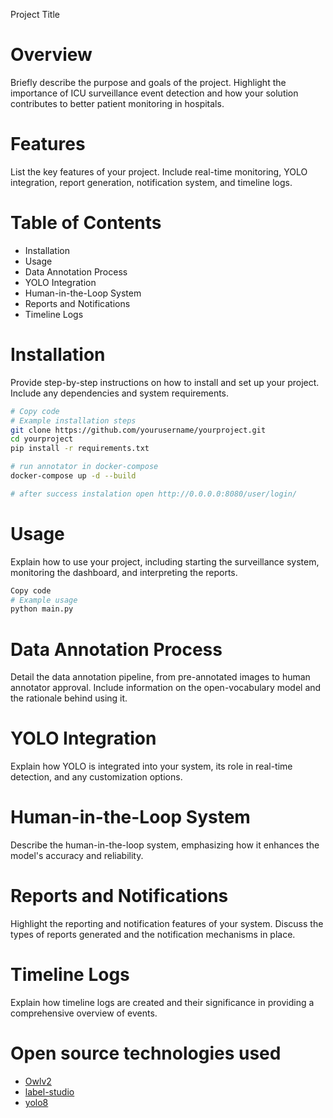 Project Title
# Overview
Briefly describe the purpose and goals of the project. Highlight the importance of ICU surveillance event detection and how your solution contributes to better patient monitoring in hospitals.

# Features
List the key features of your project. Include real-time monitoring, YOLO integration, report generation, notification system, and timeline logs.

# Table of Contents
- Installation
- Usage
- Data Annotation Process
- YOLO Integration
- Human-in-the-Loop System
- Reports and Notifications
- Timeline Logs

# Installation
Provide step-by-step instructions on how to install and set up your project. Include any dependencies and system requirements.


```bash
# Copy code
# Example installation steps
git clone https://github.com/yourusername/yourproject.git
cd yourproject
pip install -r requirements.txt

# run annotator in docker-compose
docker-compose up -d --build

# after success instalation open http://0.0.0.0:8080/user/login/
```

# Usage
Explain how to use your project, including starting the surveillance system, monitoring the dashboard, and interpreting the reports.


```bash
Copy code
# Example usage
python main.py
```

# Data Annotation Process
Detail the data annotation pipeline, from pre-annotated images to human annotator approval. Include information on the open-vocabulary model and the rationale behind using it.

# YOLO Integration
Explain how YOLO is integrated into your system, its role in real-time detection, and any customization options.

# Human-in-the-Loop System
Describe the human-in-the-loop system, emphasizing how it enhances the model's accuracy and reliability.

# Reports and Notifications
Highlight the reporting and notification features of your system. Discuss the types of reports generated and the notification mechanisms in place.

# Timeline Logs
Explain how timeline logs are created and their significance in providing a comprehensive overview of events.

# Open source technologies used
- [Owlv2](https://huggingface.co/google/owlv2-large-patch14-ensemble)
- [label-studio](https://labelstud.io/)
- [yolo8](https://github.com/ultralytics/ultralytics)
